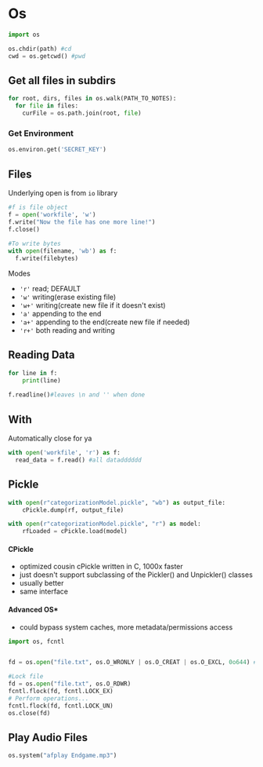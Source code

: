# Os

```python
import os

os.chdir(path) #cd
cwd = os.getcwd() #pwd
```

## Get all files in subdirs
```python
for root, dirs, files in os.walk(PATH_TO_NOTES):
  for file in files:
    curFile = os.path.join(root, file)
```
### Get Environment

```python
os.environ.get('SECRET_KEY')
```

## Files

Underlying open is from `io` library

```python
#f is file object
f = open('workfile', 'w')
f.write("Now the file has one more line!")
f.close()
  
#To write bytes
with open(filename, 'wb') as f: 
  f.write(filebytes)
```

Modes
- `'r'` read; DEFAULT
- `'w'` writing(erase existing file)
- `'w+'` writing(create new file if it doesn't exist)
- `'a'` appending to the end
- `'a+'` appending to the end(create new file if needed)
- `'r+'` both reading and writing

## Reading Data

```python
for line in f:
    print(line)
    
f.readline()#leaves \n and '' when done
```

## With

Automatically close for ya
```python
with open('workfile', 'r') as f:
  read_data = f.read() #all datadddddd
```

## Pickle

```python
with open(r"categorizationModel.pickle", "wb") as output_file:
    cPickle.dump(rf, output_file)

with open(r"categorizationModel.pickle", "r") as model:
    rfLoaded = cPickle.load(model)
```

#### CPickle
- optimized cousin cPickle written in C, 1000x faster
- just doesn't support subclassing of the Pickler() and Unpickler() classes
- usually better
- same interface

#### Advanced OS*

- could bypass system caches, more metadata/permissions access

```python
import os, fcntl


fd = os.open("file.txt", os.O_WRONLY | os.O_CREAT | os.O_EXCL, 0o644) #This creates a new file with specific permissions, failing if the file already exists

#Lock file
fd = os.open("file.txt", os.O_RDWR)
fcntl.flock(fd, fcntl.LOCK_EX)
# Perform operations...
fcntl.flock(fd, fcntl.LOCK_UN)
os.close(fd)
```

## Play Audio Files

```python
os.system("afplay Endgame.mp3")
```

